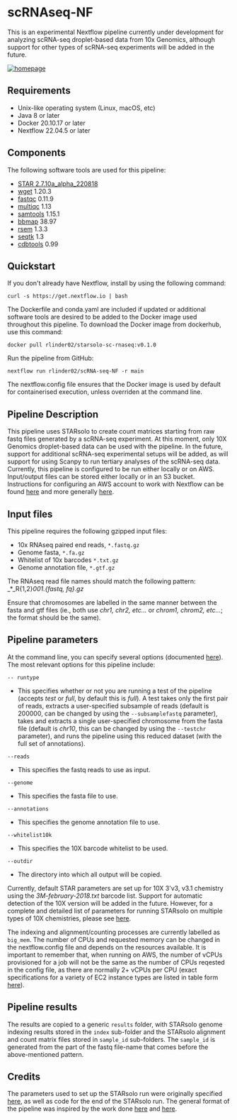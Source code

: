 # scRNAseq-NF

This is an experimental Nextflow pipeline currently under development for analyzing scRNA-seq droplet-based data from 10x Genomics, although support for other types of scRNA-seq experiments will be added in the future. 

[![homepage](https://img.shields.io/badge/nextflow-%E2%89%A522.04.5-brightgreen.svg)](https://nextflow.io/ "Redirect to nextflow homepage")

## Requirements

- Unix-like operating system (Linux, macOS, etc)
- Java 8 or later
- Docker 20.10.17 or later
- Nextflow 22.04.5 or later

## Components

The following software tools are used for this pipeline:

- [STAR 2.7.10a_alpha_220818](https://github.com/alexdobin/STAR/releases/tag/2.7.10a_alpha_220818) 
- [wget](https://www.gnu.org/software/wget/) 1.20.3
- [fastqc](https://www.bioinformatics.babraham.ac.uk/projects/fastqc/) 0.11.9
- [multiqc](https://multiqc.info/) 1.13
- [samtools](http://www.htslib.org/) 1.15.1
- [bbmap](https://jgi.doe.gov/data-and-tools/software-tools/bbtools/bb-tools-user-guide/bbmap-guide/) 38.97
- [rsem](https://github.com/deweylab/RSEM) 1.3.3
- [seqtk](https://github.com/lh3/seqtk) 1.3
- [cdbtools](https://github.com/gpertea/cdbfasta) 0.99

## Quickstart

If you don't already have Nextflow, install by using the following command:

```
curl -s https://get.nextflow.io | bash
```

The Dockerfile and conda.yaml are included if updated or additional software tools are desired to be added to the Docker image used throughout this pipeline. To download the Docker image from dockerhub, use this command:

```
docker pull rlinder02/starsolo-sc-rnaseq:v0.1.0
```

Run the pipeline from GitHub:

```
nextflow run rlinder02/scRNA-seq-NF -r main
```

The nextflow.config file ensures that the Docker image is used by default for containerised execution, unless overriden at the command line.


## Pipeline Description

This pipeline uses STARsolo to create count matrices starting from raw fastq files generated by a scRNA-seq experiment. At this moment, only 10X Genomics droplet-based data can be used with the pipeline. In the future, support for additional scRNA-seq experimental setups will be added, as will support for using Scanpy to run tertiary analyses of the scRNA-seq data. Currently, this pipeline is configured to be run either locally or on AWS. Input/output files can be stored either locally or in an S3 bucket. Instructions for configuring an AWS account to work with Nextflow can be found [here](https://staphb.org/resources/2020-04-29-nextflow_batch.html) and more generally [here](https://seqera.io/blog/nextflow-and-aws-batch-inside-the-integration-part-2-of-3/).

## Input files

This pipeline requires the following gzipped input files:

- 10x RNAseq paired end reads, `*.fastq.gz`
- Genome fasta, `*.fa.gz`
- Whitelist of 10x barcodes `*.txt.gz`
- Genome annotation file, `*.gtf.gz`

The RNAseq read file names should match the following pattern: _*_R{1,2}_001.{fastq, fq}.gz_

Ensure that chromosomes are labelled in the same manner between the fasta and gtf files (ie., both use _chr1, chr2, etc..._ or _chrom1, chrom2, etc..._; the format should be the same).

## Pipeline parameters 

At the command line, you can specify several options (documented [here](https://www.nextflow.io/docs/latest/)). The most relevant options for this pipeline include:

`-- runtype`

- This specifies whether or not you are running a test of the pipeline (accepts _test_ or _full_, by default this is _full_). A test takes only the first pair of reads, extracts a user-specified subsample of reads (default is 200000, can be changed by using the `--subsamplefastq` parameter), takes and extracts a single user-specified chromosome from the fasta file (default is _chr10_, this can be changed by using the `--testchr` parameter), and runs the pipeline using this reduced dataset (with the full set of annotations). 

`--reads`

- This specifies the fastq reads to use as input.

`--genome`

- This specifies the fasta file to use.

`--annotations`

- This specifies the genome annotation file to use.

`--whitelist10k`

- This specifies the 10X barcode whitelist to be used.

`--outdir`

- The directory into which all output will be copied.

Currently, default STAR parameters are set up for 10X 3'v3, v3.1 chemistry using the *3M-february-2018.txt* barcode list. Support for automatic detection of the 10X version will be added in the future. However, for a complete and detailed list of parameters for running STARsolo on multiple types of 10X chemistries, please see [here](https://github.com/cellgeni/STARsolo).

The indexing and alignment/counting processes are currently labelled as `big_mem`. The number of CPUs and requested memory can be changed in the nextflow.config file and depends on the resources available. It is important to remember that, when running on AWS, the number of vCPUs provisioned for a job will not be the same as the number of CPUs reqested in the config file, as there are normally 2+ vCPUs per CPU (exact specifications for a variety of EC2 instance types are listed in table form [here](https://docs.aws.amazon.com/AWSEC2/latest/UserGuide/cpu-options-supported-instances-values.html)).

## Pipeline results

The results are copied to a generic `results` folder, with STARsolo genome indexing results stored in the `index` sub-folder and the STARsolo alignment and count matrix files stored in `sample_id` sub-folders. The `sample_id` is generated from the part of the fastq file-name that comes before the above-mentioned pattern. 

## Credits

The parameters used to set up the STARsolo run were originally specified [here](https://github.com/cellgeni/STARsolo), as well as code for the end of the STARsolo run. The general format of the pipeline was inspired by the work done [here](https://github.com/nextflow-io/rnaseq-nf) and [here](https://github.com/nf-core/rnaseq).



